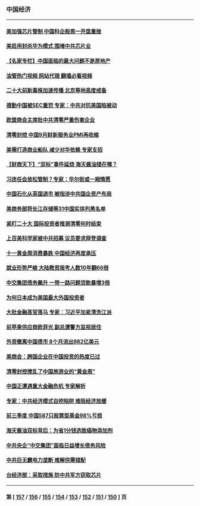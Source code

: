 ### 中国经济
---
#### [美加强芯片管制 中国科企股周一开盘重挫](../../pages/ncid283/n13842177.md?10101645) 
#### [美启用封杀华为模式 围堵中共芯片业](../../pages/ncid283/n13841949.md?10101645) 
#### [【名家专栏】中国面临的最大问题不是房地产](../../pages/ncid283/n13841817.md?10101645) 
#### [油管热门视频 网站代理 翻墙必看视频](http://209.222.30.114:81/youtube.html?10101645)
#### [二十大前新毒株加速传播 北京等地高度戒备](../../pages/ncid283/n13841884.md?10101645) 
#### [德勤中国被SEC重罚 专家：中共对抗美国陷被动](../../pages/ncid283/n13841588.md?10101645) 
#### [欧盟商会主席批中共清零严重伤害企业](../../pages/ncid283/n13841330.md?10101645) 
#### [清零封控 中国9月财新服务业PMI再收缩](../../pages/ncid283/n13841255.md?10101645) 
#### [美需打造商业船队 减少对华依赖 专家支招](../../pages/ncid283/n13841099.md?10101645) 
#### [【财商天下】“双标”事件延烧 海天酱油错在哪？](../../pages/ncid283/n13841113.md?10101645) 
#### [习连任会放松管制？专家：华尔街或一厢情愿](../../pages/ncid283/n13841005.md?10101645) 
#### [中国石化从英国退市 被指涉中共国企资产布局](../../pages/ncid283/n13840708.md?10101645) 
#### [美商务部将长江存储等31中国实体列黑名单](../../pages/ncid283/n13841004.md?10101645) 
#### [紧盯二十大  国际投资者推测清零何时结束](../../pages/ncid283/n13840862.md?10101645) 
#### [上百美科学家被中共招募 议员要求拜登调查](../../pages/ncid283/n13840830.md?10101645) 
#### [十一黄金周消费暴跌 中国经济再度承压](../../pages/ncid283/n13840753.md?10101645) 
#### [就业形势严峻 大陆教资报考人数10年翻66倍](../../pages/ncid283/n13840671.md?10101645) 
#### [中交集团债务飙升 一带一路问题贷款暴增3倍](../../pages/ncid283/n13840169.md?10101645) 
#### [为何日本成为美国最大外国投资者](../../pages/ncid283/n13840352.md?10101645) 
#### [大批金融高官落马 专家：习近平加紧清洗江派](../../pages/ncid283/n13839933.md?10101645) 
#### [前苹果供应商欧菲光 副总遭警方监视居住](../../pages/ncid283/n13839926.md?10101645) 
#### [外资撤离中国债市 8个月流出982亿美元](../../pages/ncid283/n13839617.md?10101645) 
#### [美商会：跨国企业在中国投资的热度已过](../../pages/ncid283/n13840022.md?10101645) 
#### [清零封控搅乱了中国旅游业的“黄金周”](../../pages/ncid283/n13839981.md?10101645) 
#### [中国正遭遇重大金融危机 专家解析](../../pages/ncid283/n13839969.md?10101645) 
#### [专家：中共经济模式自挖陷阱 难阻经济放缓](../../pages/ncid283/n13839667.md?10101645) 
#### [前三季度 中国587只股票型基金98%亏损](../../pages/ncid283/n13839639.md?10101645) 
#### [海天酱油双标背后：为省1分钱选致癌物添加剂](../../pages/ncid283/n13839613.md?10101645) 
#### [中共央企“中交集团”面临日益增长债务风险](../../pages/ncid283/n13839605.md?10101645) 
#### [中共巨无霸电力垄断 难解供需错配](../../pages/ncid283/n13839573.md?10101645) 
#### [台经济部：采取措施 防中共军方窃取芯片](../../pages/ncid283/n13839586.md?10101645) 

---
#### 第 [ [157](./157.md?10101645) / [156](./156.md?10101645) / [155](./155.md?10101645) / [154](./154.md?10101645) / [153](./153.md?10101645) / [152](./152.md?10101645) / [151](./151.md?10101645) / [150](./150.md?10101645) ] 页
